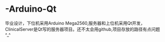 # -Arduino-Qt
毕业设计，下位机采用Arduino Mega2560,服务器和上位机采用Qt开发，ClinicalServer是Qt写的服务器项目。还不太会用github,项目存放的路径有点问题^_^
